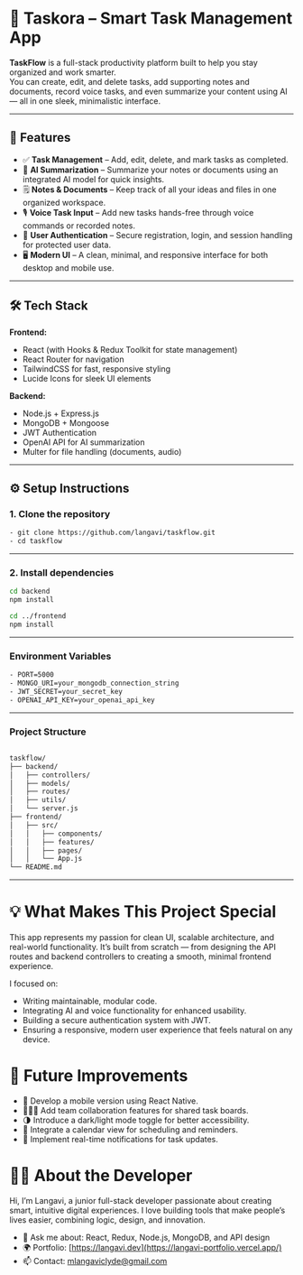 # 🧭 Taskora – Smart Task Management App

**TaskFlow** is a full-stack productivity platform built to help you stay organized and work smarter.  
You can create, edit, and delete tasks, add supporting notes and documents, record voice tasks, and even summarize your content using AI — all in one sleek, minimalistic interface.

---

## 🚀 Features

- ✅ **Task Management** – Add, edit, delete, and mark tasks as completed.  
- 🧠 **AI Summarization** – Summarize your notes or documents using an integrated AI model for quick insights.  
- 🗒️ **Notes & Documents** – Keep track of all your ideas and files in one organized workspace.  
- 🎙️ **Voice Task Input** – Add new tasks hands-free through voice commands or recorded notes.  
- 🔐 **User Authentication** – Secure registration, login, and session handling for protected user data.  
- 🖥️ **Modern UI** – A clean, minimal, and responsive interface for both desktop and mobile use.

---

## 🛠️ Tech Stack

**Frontend:**
- React (with Hooks & Redux Toolkit for state management)
- React Router for navigation
- TailwindCSS for fast, responsive styling
- Lucide Icons for sleek UI elements

**Backend:**
- Node.js + Express.js
- MongoDB + Mongoose
- JWT Authentication
- OpenAI API for AI summarization
- Multer for file handling (documents, audio)

---

## ⚙️ Setup Instructions

### 1. Clone the repository
```bash
- git clone https://github.com/langavi/taskflow.git
- cd taskflow
```

---

### 2. Install dependencies
```bash
cd backend
npm install

cd ../frontend
npm install
```

---

### Environment Variables
```bash
- PORT=5000
- MONGO_URI=your_mongodb_connection_string
- JWT_SECRET=your_secret_key
- OPENAI_API_KEY=your_openai_api_key
```

---

### Project Structure
```bash

taskflow/
├── backend/
│   ├── controllers/
│   ├── models/
│   ├── routes/
│   ├── utils/
│   └── server.js
├── frontend/
│   ├── src/
│   │   ├── components/
│   │   ├── features/
│   │   ├── pages/
│   │   └── App.js
└── README.md
```

---

# 💡 What Makes This Project Special
This app represents my passion for clean UI, scalable architecture, and real-world functionality.
It’s built from scratch — from designing the API routes and backend controllers to creating a smooth, minimal frontend experience.

I focused on:

- Writing maintainable, modular code.
- Integrating AI and voice functionality for enhanced usability.
- Building a secure authentication system with JWT.
- Ensuring a responsive, modern user experience that feels natural on any device.

# 🔮 Future Improvements
- 📱 Develop a mobile version using React Native.
- 🧑‍🤝‍🧑 Add team collaboration features for shared task boards.
- 🌗 Introduce a dark/light mode toggle for better accessibility.
- 📅 Integrate a calendar view for scheduling and reminders.
- 💬 Implement real-time notifications for task updates.

# 👨‍💻 About the Developer
Hi, I’m Langavi, a junior full-stack developer passionate about creating smart, intuitive digital experiences.
I love building tools that make people’s lives easier, combining logic, design, and innovation.

- 💬 Ask me about: React, Redux, Node.js, MongoDB, and API design
- 🌍 Portfolio: [https://langavi.dev](https://langavi-portfolio.vercel.app/)
- 📫 Contact: mlangaviclyde@gmail.com
